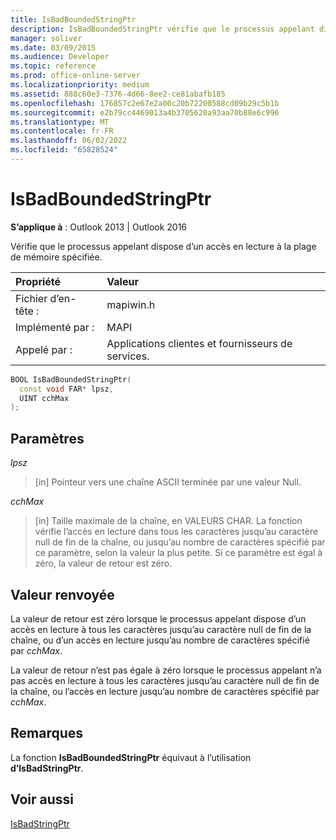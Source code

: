 ```yaml
---
title: IsBadBoundedStringPtr
description: IsBadBoundedStringPtr vérifie que le processus appelant dispose d’un accès en lecture à la plage de mémoire spécifiée.
manager: soliver
ms.date: 03/09/2015
ms.audience: Developer
ms.topic: reference
ms.prod: office-online-server
ms.localizationpriority: medium
ms.assetid: 888c60e3-7376-4d66-8ee2-ce81abafb185
ms.openlocfilehash: 176857c2e67e2a00c20b72200588cd09b29c5b1b
ms.sourcegitcommit: e2b79cc4469013a4b3705620a93aa70b88e6c996
ms.translationtype: MT
ms.contentlocale: fr-FR
ms.lasthandoff: 06/02/2022
ms.locfileid: "65828524"
---
```

# <a name="isbadboundedstringptr"></a>IsBadBoundedStringPtr

  
  
**S’applique à** : Outlook 2013 | Outlook 2016 
  
Vérifie que le processus appelant dispose d’un accès en lecture à la plage de mémoire spécifiée.
  
|Propriété|Valeur|
|:-----|:-----|
|Fichier d’en-tête :  <br/> |mapiwin.h  <br/> |
|Implémenté par :  <br/> |MAPI  <br/> |
|Appelé par :  <br/> |Applications clientes et fournisseurs de services. |
   
```cpp
BOOL IsBadBoundedStringPtr(
  const void FAR* lpsz,
  UINT cchMax
);
```

## <a name="parameters"></a>Paramètres

 _lpsz_
  
> [in] Pointeur vers une chaîne ASCII terminée par une valeur Null.
    
 _cchMax_
  
> [in] Taille maximale de la chaîne, en VALEURS CHAR. La fonction vérifie l’accès en lecture dans tous les caractères jusqu’au caractère null de fin de la chaîne, ou jusqu’au nombre de caractères spécifié par ce paramètre, selon la valeur la plus petite. Si ce paramètre est égal à zéro, la valeur de retour est zéro.
    
## <a name="return-value"></a>Valeur renvoyée

La valeur de retour est zéro lorsque le processus appelant dispose d’un accès en lecture à tous les caractères jusqu’au caractère null de fin de la chaîne, ou d’un accès en lecture jusqu’au nombre de caractères spécifié par  _cchMax_.
  
La valeur de retour n’est pas égale à zéro lorsque le processus appelant n’a pas accès en lecture à tous les caractères jusqu’au caractère null de fin de la chaîne, ou l’accès en lecture jusqu’au nombre de caractères spécifié par  _cchMax_.
  
## <a name="remarks"></a>Remarques

La fonction **IsBadBoundedStringPtr** équivaut à l’utilisation **d’IsBadStringPtr**.
  
## <a name="see-also"></a>Voir aussi



[IsBadStringPtr](https://msdn.microsoft.com/library/windows/desktop/aa366714%28v=vs.85%29.aspx)

